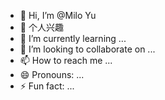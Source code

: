 - 👋 Hi, I’m @Milo Yu
- 👀 个人兴趣
- 🌱 I’m currently learning ...
- 💞️ I’m looking to collaborate on ...
- 📫 How to reach me ...
- 😄 Pronouns: ...
- ⚡ Fun fact: ...

<!---
MiloMinglang/MiloMinglang is a ✨ special ✨ repository because its `README.md` (this file) appears on your GitHub profile.
You can click the Preview link to take a look at your changes.
--->
